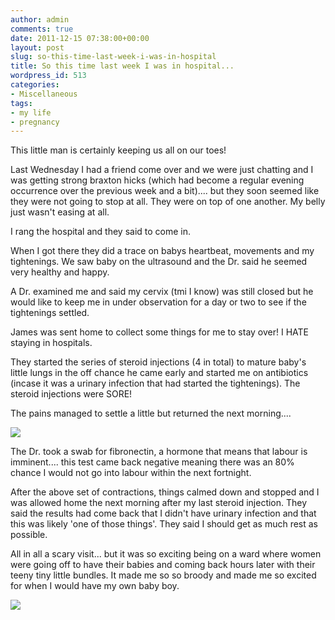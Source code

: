 ```yaml
---
author: admin
comments: true
date: 2011-12-15 07:38:00+00:00
layout: post
slug: so-this-time-last-week-i-was-in-hospital
title: So this time last week I was in hospital...
wordpress_id: 513
categories:
- Miscellaneous
tags:
- my life
- pregnancy
---
```


This little man is certainly keeping us all on our toes!  
  
Last Wednesday I had a friend come over and we were just chatting and I was getting strong braxton hicks (which had become a regular evening occurrence over the previous week and a bit).... but they soon seemed like they were not going to stop at all.  They were on top of one another.  My belly just wasn't easing at all.  
  
I rang the hospital and they said to come in.  
  
When I got there they did a trace on babys heartbeat, movements and my tightenings.  We saw baby on the ultrasound and the Dr. said he seemed very healthy and happy.  
  
A Dr. examined me and said my cervix (tmi I know) was still closed but he would like to keep me in under observation for a day or two to see if the tightenings settled.  
  
James was sent home to collect some things for me to stay over!  I HATE staying in hospitals.  
  
They started the series of steroid injections (4 in total) to mature baby's little lungs in the off chance he came early and started me on antibiotics (incase it was a urinary infection that had started the tightenings). The steroid injections were SORE!  
  
The pains managed to settle a little but returned the next morning....  
  


[![](http://www.outmumbered.com/wp-content/uploads/2012/07/photo.jpg?w=225)](http://www.outmumbered.com/wp-content/uploads/2012/07/photo.jpg)

  


The Dr. took a swab for fibronectin, a hormone that means that labour is imminent.... this test came back negative meaning there was an 80% chance I would not go into labour within the next fortnight.

  


After the above set of contractions, things calmed down and stopped and I was allowed home the next morning after my last steroid injection.  They said the results had come back that I didn't have urinary infection and that this was likely 'one of those things'.  They said I should get as much rest as possible.

  


All in all a scary visit...  but it was so exciting being on a ward where women were going off to have their babies and coming back hours later with their teeny tiny little bundles.  It made me so so broody and made me so excited for when I would have my own baby boy.

  
  
  


![](https://blogger.googleusercontent.com/tracker/251139911615938991-1986986742608943485?l=www.outmumbered.com)

